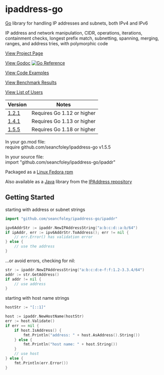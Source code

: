 # ipaddress-go

[Go](https://golang.org/) library for handling IP addresses and subnets, both IPv4 and IPv6

IP address and network manipulation, CIDR, operations, iterations, containment checks, longest prefix match, subnetting, spanning, merging, ranges, and address tries, with polymorphic code

[View Project Page](https://seancfoley.github.io/IPAddress/)

[View Godoc](https://pkg.go.dev/github.com/seancfoley/ipaddress-go/ipaddr) [![Go Reference](https://pkg.go.dev/badge/github.com/seancfoley/ipaddress-go/ipaddr.svg)](https://pkg.go.dev/github.com/seancfoley/ipaddress-go/ipaddr)

[View Code Examples](https://github.com/seancfoley/ipaddress-go/wiki/Code-Examples)

[View Benchmark Results](https://github.com/seancfoley/ipaddress-go/wiki/Benchmarks)

[View List of Users](https://github.com/seancfoley/ipaddress-go/wiki)

| Version | Notes         |
| ------- | ------------- |
| [1.2.1](https://github.com/seancfoley/ipaddress-go/releases/tag/v1.2.1) | Requires Go 1.12 or higher |
| [1.4.1](https://github.com/seancfoley/ipaddress-go/releases/tag/v1.4.1) | Requires Go 1.13 or higher |
| [1.5.5](https://github.com/seancfoley/ipaddress-go/releases/tag/v1.5.5) | Requires Go 1.18 or higher |

In your go.mod file:\
require github.com/seancfoley/ipaddress-go v1.5.5

In your source file:\
import "github.com/seancfoley/ipaddress-go/ipaddr"

Packaged as a [Linux Fedora rpm](https://src.fedoraproject.org/rpms/golang-github-seancfoley-ipaddress)

Also available as a [Java](https://www.oracle.com/java/) library from the [IPAddress repository](https://github.com/seancfoley/IPAddress)

## Getting Started

starting with address or subnet strings
```go
import "github.com/seancfoley/ipaddress-go/ipaddr"

ipv6AddrStr := ipaddr.NewIPAddressString("a:b:c:d::a:b/64")
if ipAddr, err := ipv6AddrStr.ToAddress(); err != nil {
	// err.Error() has validation error
} else {
	// use the address
}
```
...or avoid errors, checking for nil:
```go
str := ipaddr.NewIPAddressString("a:b:c:d:e-f:f:1.2-3.3.4/64")
addr := str.GetAddress()
if addr != nil {
	// use address
}
```
starting with host name strings
```go
hostStr := "[::1]"

host := ipaddr.NewHostName(hostStr)
err := host.Validate()
if err == nil {
	if host.IsAddress() {
		fmt.Println("address: " + host.AsAddress().String())
	} else {
		fmt.Println("host name: " + host.String())
	}
	// use host
} else {
	fmt.Println(err.Error())
}
```


